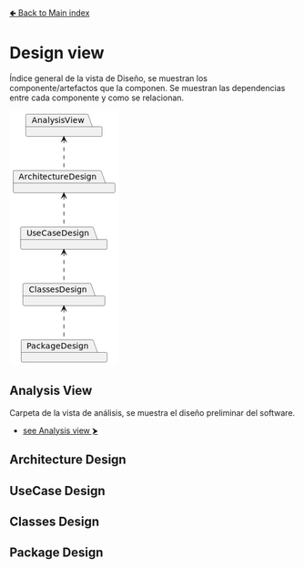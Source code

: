 [🢀 Back to Main index](../README.md)

# Design view
Índice general de la vista de Diseño, se muestran los componente/artefactos que la componen.
Se muestran las dependencias entre cada componente y como se relacionan.

![](../out/DesignView/DesignView.png)


## Analysis View
Carpeta de la vista de análisis, se muestra el diseño preliminar del software.
* [see Analysis view ⮞](./analysis-view.md)


## Architecture Design
## UseCase Design
## Classes Design
## Package Design